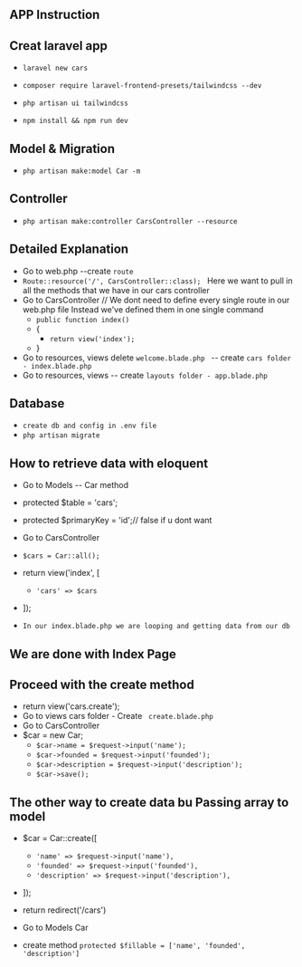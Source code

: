 ## APP Instruction

## Creat  laravel app 
- ```laravel new cars```

- ```composer require laravel-frontend-presets/tailwindcss --dev```
- ```php artisan ui tailwindcss```
- ```npm install && npm run dev```

## Model & Migration
- ```php artisan make:model Car -m```

## Controller
- ```php artisan make:controller CarsController --resource```


## Detailed Explanation
- Go to web.php  --create ```route```
- ```Route::resource('/', CarsController::class); ``` Here we want to pull in all the methods that we have in our cars controller 
- Go to CarsController  // We dont need to define every single route in our web.php file  Instead we've  defined them in one  single command
    - ```public function index()```
   - {
       - ```return view('index');```
   -  } 
- Go to resources, views  delete ```welcome.blade.php ``` -- create ```cars folder - index.blade.php```
- Go to resources, views   -- create ```layouts folder - app.blade.php```

## Database
- ```create db and config in .env file```
- ```php artisan migrate```

## How to retrieve data with eloquent 
- Go to Models -- Car  method 
- protected $table = 'cars';
- protected $primaryKey = 'id';// false if u dont want
- Go to CarsController
-   ```$cars = Car::all();```
- return view('index', [
    - ```'cars' => $cars```
- ]);

-  ```In our index.blade.php we are looping and getting data from our db```
## We are done with Index Page

## Proceed with the create method

- return view('cars.create');
- Go to views cars folder - Create ``` create.blade.php```
- Go to CarsController
- $car = new Car;
    - ```$car->name = $request->input('name');```
    - ```$car->founded = $request->input('founded');```
    - ```$car->description = $request->input('description');```
    - ```$car->save();```

##  The other way to create data bu Passing array to model

- $car = Car::create([
   - ```'name' => $request->input('name'),```
   - ```'founded' => $request->input('founded'),```
   - ```'description' => $request->input('description'),```
- ]);

- return redirect('/cars')

- Go to Models Car 
- create method     ```protected $fillable = ['name', 'founded', 'description']```
 